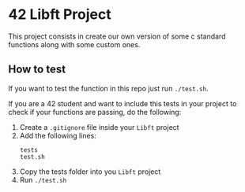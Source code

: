 # 42 Libft Project

This project consists in create our own version of some c standard functions along with some custom ones.

## How to test

If you want to test the function in this repo just run `./test.sh`.

If you are a 42 student and want to include this tests in your project to check if your functions are passing, do the following:

1. Create a `.gitignore` file inside your `Libft` project
2. Add the following lines:
    ```
    tests
    test.sh
    ```
3. Copy the tests folder into you `Libft` project
4. Run `./test.sh`